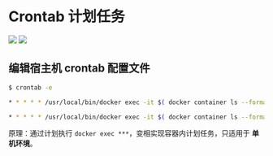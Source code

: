 # Crontab 计划任务

[![](https://img.shields.io/badge/AD-%E8%85%BE%E8%AE%AF%E4%BA%91%E5%AE%B9%E5%99%A8%E6%9C%8D%E5%8A%A1-blue.svg)](https://cloud.tencent.com/redirect.php?redirect=10058&cps_key=3a5255852d5db99dcd5da4c72f05df61) [![](https://img.shields.io/badge/Support-%E8%85%BE%E8%AE%AF%E4%BA%91%E8%87%AA%E5%AA%92%E4%BD%93-brightgreen.svg)](https://cloud.tencent.com/developer/support-plan?invite_code=13vokmlse8afh)

## 编辑宿主机 crontab 配置文件

```bash
$ crontab -e
```

```bash
* * * * * /usr/local/bin/docker exec -it $( docker container ls --format '{{.ID}}' -f label=com.khs1994.com -f label=com.docker.compose.service=php7 ) sh -c "php /app/path-to-your-project/artisan schedule:run >> /dev/null 2>&1"

* * * * * /usr/local/bin/docker exec -it $( docker container ls --format '{{.ID}}' -f label=com.khs1994.com -f label=com.docker.swarm.service.name=lnmp_php7 ) sh -c "php /app/path-to-your-project/artisan schedule:run >> /dev/null 2>&1"
```

原理：通过计划执行 `docker exec ***`，变相实现容器内计划任务，只适用于 **单机环境**。

